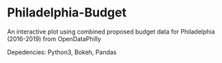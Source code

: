 # Philadelphia-Budget
An interactive plot using combined proposed budget data for Philadelphia (2016-2019) from OpenDataPhilly


 Depedencies: Python3, Bokeh, Pandas
